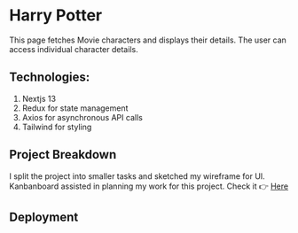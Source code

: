 # Harry Potter
This page fetches Movie characters and displays their details. The user can access individual character details.

## Technologies:
1. Nextjs 13
2. Redux for state management
3. Axios for asynchronous API calls
4. Tailwind for styling

## Project Breakdown
I split the project into smaller tasks and sketched my wireframe for UI. Kanbanboard assisted in planning  my work for this project.
Check it 👉 [Here](https://github.com/users/SimonGideon/projects/12)

## Deployment
